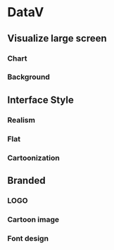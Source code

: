 # DataV
## Visualize large screen
### Chart
### Background
## Interface Style
### Realism
### Flat
### Cartoonization
## Branded
### LOGO
### Cartoon image
### Font design
